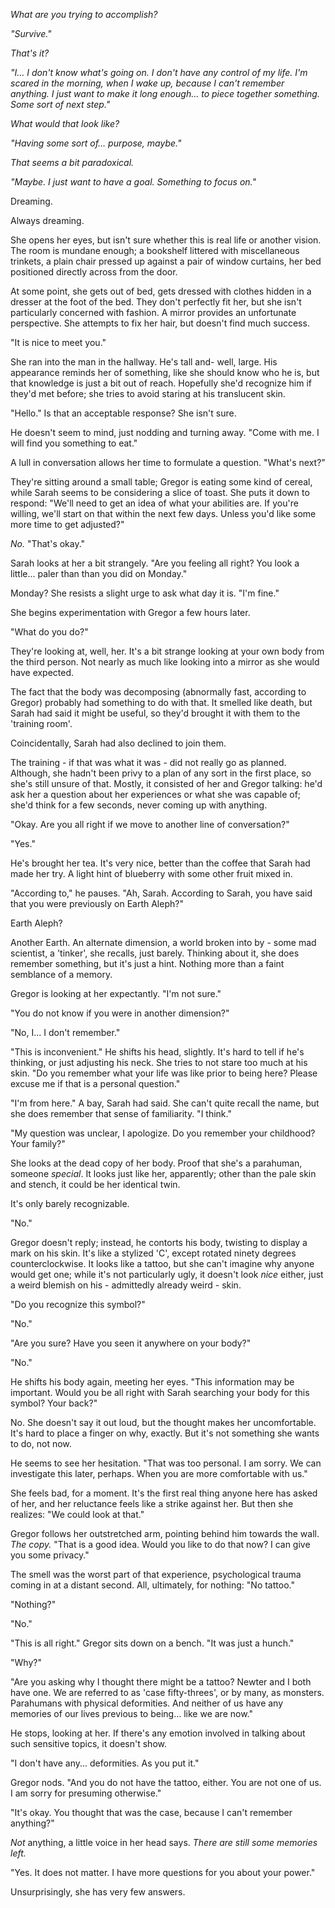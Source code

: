 *What are you trying to accomplish?*

*"Survive."*

*That's it?*

*"I... I don't know what's going on. I don't have any control of my life. I'm scared in the morning, when I wake up, because I can't remember anything. I just want to make it long enough... to piece together something. Some sort of next step."*

*What would that look like?*

*"Having some sort of... purpose, maybe."*

*That seems a bit paradoxical.*

*"Maybe. I just want to have a goal. Something to focus on."*

Dreaming.

Always dreaming.

She opens her eyes, but isn't sure whether this is real life or another vision. The room is mundane enough; a bookshelf littered with miscellaneous trinkets, a plain chair pressed up against a pair of window curtains, her bed positioned directly across from the door. 

At some point, she gets out of bed, gets dressed with clothes hidden in a dresser at the foot of the bed. They don't perfectly fit her, but she isn't particularly concerned with fashion. A mirror provides an unfortunate perspective. She attempts to fix her hair, but doesn't find much success.

"It is nice to meet you." 

She ran into the man in the hallway. He's tall and- well, large. His appearance reminds her of something, like she should know who he is, but that knowledge is just a bit out of reach. Hopefully she'd recognize him if they'd met before; she tries to avoid staring at his translucent skin.

"Hello." Is that an acceptable response? She isn't sure. 

He doesn't seem to mind, just nodding and turning away. "Come with me. I will find you something to eat."

A lull in conversation allows her time to formulate a question. "What's next?"

They're sitting around a small table; Gregor is eating some kind of cereal, while Sarah seems to be considering a slice of toast. She puts it down to respond: "We'll need to get an idea of what your abilities are. If you're willing, we'll start on that within the next few days. Unless you'd like some more time to get adjusted?"

*No.* "That's okay."

Sarah looks at her a bit strangely. "Are you feeling all right? You look a little... paler than than you did on Monday."

Monday? She resists a slight urge to ask what day it is. "I'm fine."

She begins experimentation with Gregor a few hours later. 

"What do you do?"

They're looking at, well, her. It's a bit strange looking at your own body from the third person. Not nearly as much like looking into a mirror as she would have expected.

The fact that the body was decomposing (abnormally fast, according to Gregor) probably had something to do with that. It smelled like death, but Sarah had said it might be useful, so they'd brought it with them to the 'training room'. 

Coincidentally, Sarah had also declined to join them. 

The training - if that was what it was - did not really go as planned. Although, she hadn't been privy to a plan of any sort in the first place, so she's still unsure of that. Mostly, it consisted of her and Gregor talking: he'd ask her a question about her experiences or what she was capable of; she'd think for a few seconds, never coming up with anything.

"Okay. Are you all right if we move to another line of conversation?"

"Yes."

He's brought her tea. It's very nice, better than the coffee that Sarah had made her try. A light hint of blueberry with some other fruit mixed in.

"According to," he pauses. "Ah, Sarah. According to Sarah, you have said that you were previously on Earth Aleph?"

Earth Aleph?

Another Earth. An alternate dimension, a world broken into by - some mad scientist, a 'tinker', she recalls, just barely. Thinking about it, she does remember something, but it's just a hint. Nothing more than a faint semblance of a memory.

Gregor is looking at her expectantly. "I'm not sure."

"You do not know if you were in another dimension?"

"No, I... I don't remember."

"This is inconvenient." He shifts his head, slightly. It's hard to tell if he's thinking, or just adjusting his neck. She tries to not stare too much at his skin. "Do you remember what your life was like prior to being here? Please excuse me if that is a personal question."

"I'm from here." A bay, Sarah had said. She can't quite recall the name, but she does remember that sense of familiarity. "I think."

"My question was unclear, I apologize. Do you remember your childhood? Your family?"

She looks at the dead copy of her body. Proof that she's a parahuman, someone *special*. It looks just like her, apparently; other than the pale skin and stench, it could be her identical twin.

It's only barely recognizable.

"No."

Gregor doesn't reply; instead, he contorts his body, twisting to display a mark on his skin. It's like a stylized 'C', except rotated ninety degrees counterclockwise. It looks like a tattoo, but she can't imagine why anyone would get one; while it's not particularly ugly, it doesn't look *nice* either, just a weird blemish on his - admittedly already weird - skin. 

"Do you recognize this symbol?"

"No."

"Are you sure? Have you seen it anywhere on your body?"

"No."

He shifts his body again, meeting her eyes. "This information may be important. Would you be all right with Sarah searching your body for this symbol? Your back?"

No. She doesn't say it out loud, but the thought makes her uncomfortable. It's hard to place a finger on why, exactly. But it's not something she wants to do, not now.

He seems to see her hesitation. "That was too personal. I am sorry. We can investigate this later, perhaps. When you are more comfortable with us."

She feels bad, for a moment. It's the first real thing anyone here has asked of her, and her reluctance feels like a strike against her. But then she realizes: "We could look at that."

Gregor follows her outstretched arm, pointing behind him towards the wall. *The copy.* "That is a good idea. Would you like to do that now? I can give you some privacy."

The smell was the worst part of that experience, psychological trauma coming in at a distant second. All, ultimately, for nothing: "No tattoo."

"Nothing?"

"No."

"This is all right." Gregor sits down on a bench. "It was just a hunch." 

"Why?"

"Are you asking why I thought there might be a tattoo? Newter and I both have one. We are referred to as 'case fifty-threes', or by many, as monsters. Parahumans with physical deformities. And neither of us have any memories of our lives previous to being... like we are now."

He stops, looking at her. If there's any emotion involved in talking about such sensitive topics, it doesn't show.

"I don't have any... deformities. As you put it."

Gregor nods. "And you do not have the tattoo, either. You are not one of us. I am sorry for presuming otherwise."

"It's okay. You thought that was the case, because I can't remember anything?" 

*Not* anything, a little voice in her head says. *There are still some memories left.*

"Yes. It does not matter. I have more questions for you about your power."

Unsurprisingly, she has very few answers.